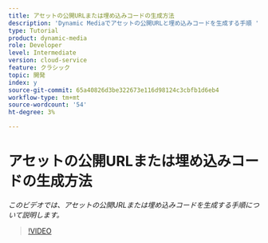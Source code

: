 ```yaml
---
title: アセットの公開URLまたは埋め込みコードの生成方法
description: 'Dynamic Mediaでアセットの公開URLと埋め込みコードを生成する手順 '
type: Tutorial
product: dynamic-media
role: Developer
level: Intermediate
version: cloud-service
feature: クラシック
topic: 開発
index: y
source-git-commit: 65a40826d3be322673e116d98124c3cbfb1d6eb4
workflow-type: tm+mt
source-wordcount: '54'
ht-degree: 3%

---
```



# アセットの公開URLまたは埋め込みコードの生成方法

*このビデオでは、アセットの公開URLまたは埋め込みコードを生成する手順について説明します。*

>[!VIDEO](https://video.tv.adobe.com/v/335364?quality=9&learn=on)
